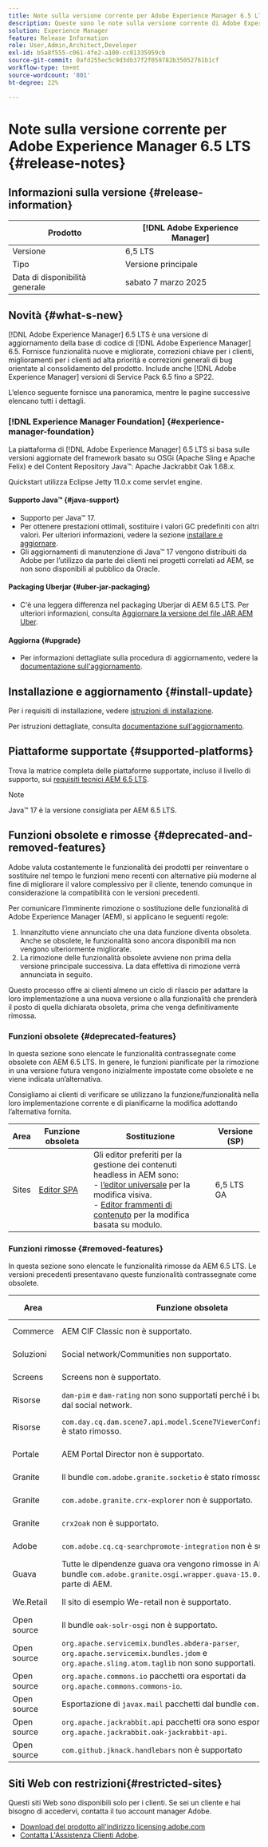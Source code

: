 ```yaml
---
title: Note sulla versione corrente per Adobe Experience Manager 6.5 LTS
description: Queste sono le note sulla versione corrente di Adobe Experience Manager 6.5 LTS.
solution: Experience Manager
feature: Release Information
role: User,Admin,Architect,Developer
exl-id: b5a8f555-c061-4fe2-a100-cc01335959cb
source-git-commit: 0afd255ec5c9d3db37f2f059782b35052761b1cf
workflow-type: tm+mt
source-wordcount: '801'
ht-degree: 22%

---
```


# Note sulla versione corrente per Adobe Experience Manager 6.5 LTS {#release-notes}

## Informazioni sulla versione {#release-information}

| Prodotto | [!DNL Adobe Experience Manager] |
|---|---|
| Versione | 6,5 LTS |
| Tipo | Versione principale |
| Data di disponibilità generale | sabato 7 marzo 2025 |

## Novità {#what-s-new}

[!DNL Adobe Experience Manager] 6.5 LTS è una versione di aggiornamento della base di codice di [!DNL Adobe Experience Manager] 6.5. Fornisce funzionalità nuove e migliorate, correzioni chiave per i clienti, miglioramenti per i clienti ad alta priorità e correzioni generali di bug orientate al consolidamento del prodotto. Include anche [!DNL Adobe Experience Manager] versioni di Service Pack 6.5 fino a SP22.

L’elenco seguente fornisce una panoramica, mentre le pagine successive elencano tutti i dettagli.

### [!DNL Experience Manager Foundation] {#experience-manager-foundation}

La piattaforma di [!DNL Adobe Experience Manager] 6.5 LTS si basa sulle versioni aggiornate del framework basato su OSGi (Apache Sling e Apache Felix) e del Content Repository Java™: Apache Jackrabbit Oak 1.68.x.

Quickstart utilizza Eclipse Jetty 11.0.x come servlet engine.

#### Supporto Java™  {#java-support}

* Supporto per Java™ 17.
* Per ottenere prestazioni ottimali, sostituire i valori GC predefiniti con altri valori. Per ulteriori informazioni, vedere la sezione [installare e aggiornare](/help/sites-deploying/custom-standalone-install.md).
* Gli aggiornamenti di manutenzione di Java™ 17 vengono distribuiti da Adobe per l’utilizzo da parte dei clienti nei progetti correlati ad AEM, se non sono disponibili al pubblico da Oracle.

#### Packaging Uberjar {#uber-jar-packaging}

* C&#39;è una leggera differenza nel packaging Uberjar di AEM 6.5 LTS. Per ulteriori informazioni, consulta [Aggiornare la versione del file JAR AEM Uber](/help/sites-deploying/upgrading-code-and-customizations.md#update-the-aem-uber-jar-version).

#### Aggiorna {#upgrade}

* Per informazioni dettagliate sulla procedura di aggiornamento, vedere la [documentazione sull&#39;aggiornamento](/help/sites-deploying/upgrade.md).

## Installazione e aggiornamento {#install-update}

Per i requisiti di installazione, vedere [istruzioni di installazione](/help/sites-deploying/custom-standalone-install.md).

Per istruzioni dettagliate, consulta [documentazione sull&#39;aggiornamento](/help/sites-deploying/upgrade.md).

## Piattaforme supportate {#supported-platforms}

Trova la matrice completa delle piattaforme supportate, incluso il livello di supporto, sui [requisiti tecnici AEM 6.5 LTS](/help/sites-deploying/technical-requirements.md).

>[!NOTE]
>
>Java™ 17 è la versione consigliata per AEM 6.5 LTS.

## Funzioni obsolete e rimosse {#deprecated-and-removed-features}

Adobe valuta costantemente le funzionalità dei prodotti per reinventare o sostituire nel tempo le funzioni meno recenti con alternative più moderne al fine di migliorare il valore complessivo per il cliente, tenendo comunque in considerazione la compatibilità con le versioni precedenti.

Per comunicare l’imminente rimozione o sostituzione delle funzionalità di Adobe Experience Manager (AEM), si applicano le seguenti regole:

1. Innanzitutto viene annunciato che una data funzione diventa obsoleta. Anche se obsolete, le funzionalità sono ancora disponibili ma non vengono ulteriormente migliorate.
1. La rimozione delle funzionalità obsolete avviene non prima della versione principale successiva. La data effettiva di rimozione verrà annunciata in seguito.

Questo processo offre ai clienti almeno un ciclo di rilascio per adattare la loro implementazione a una nuova versione o alla funzionalità che prenderà il posto di quella dichiarata obsoleta, prima che venga definitivamente rimossa.

### Funzioni obsolete {#deprecated-features}

In questa sezione sono elencate le funzionalità contrassegnate come obsolete con AEM 6.5 LTS. In genere, le funzioni pianificate per la rimozione in una versione futura vengono inizialmente impostate come obsolete e ne viene indicata un’alternativa.

Consigliamo ai clienti di verificare se utilizzano la funzione/funzionalità nella loro implementazione corrente e di pianificarne la modifica adottando l’alternativa fornita.

| Area | Funzione obsoleta | Sostituzione | Versione (SP) |
|---|---|---|---|
| Sites | [Editor SPA](/help/sites-developing/spa-overview.md) | Gli editor preferiti per la gestione dei contenuti headless in AEM sono:<br>- [l’editor universale](/help/sites-developing/universal-editor/introduction.md) per la modifica visiva.<br>- [Editor frammenti di contenuto](/help/assets/content-fragments/content-fragments-managing.md) per la modifica basata su modulo. | 6,5 LTS GA |

### Funzioni rimosse {#removed-features}

In questa sezione sono elencate le funzionalità rimosse da AEM 6.5 LTS. Le versioni precedenti presentavano queste funzionalità contrassegnate come obsolete.

| Area | Funzione obsoleta | Sostituzione | Versione (SP) |
|--- |--- |--- |--- |
| Commerce | AEM CIF Classic non è supportato. | Eseguire la migrazione a [AEM CIF](/help/commerce/cif/migration.md). | 6,5 LTS GA |
| Soluzioni | Social network/Communities non supportato. | Nessuna sostituzione disponibile. | 6,5 LTS GA |
| Screens | Screens non è supportato. | Nessuna sostituzione disponibile. | 6,5 LTS GA |
| Risorse | `dam-pim` e `dam-rating` non sono supportati perché i bundle dipendono dal social network. | Nessuna sostituzione disponibile. | 6,5 LTS GA |
| Risorse | `com.day.cq.dam.scene7.api.model.Scene7ViewerConfig#getSettings()` è stato rimosso. | Utilizzare l&#39;API alternativa `com.day.cq.dam.scene7.api.model.Scene7ViewerConfig#getSettingsList()` che è stata aggiunta. | 6,5 LTS GA |
| Portale | AEM Portal Director non è supportato. | Nessuna sostituzione disponibile. | 6,5 LTS GA |
| Granite | Il bundle `com.adobe.granite.socketio` è stato rimosso. | Nessuna sostituzione disponibile. | 6,5 LTS GA |
| Granite | `com.adobe.granite.crx-explorer` non è supportato. | Nessuna sostituzione disponibile. | 6,5 LTS GA |
| Granite | `crx2oak` non è supportato. | Scegli la versione rilevante di [oak-upgrade](https://mvnrepository.com/artifact/org.apache.jackrabbit/oak-upgrade) | 6,5 LTS GA |
| Adobe | `com.adobe.cq.cq-searchpromote-integration` non è supportato. | Nessuna sostituzione disponibile. | 6,5 LTS GA |
| Guava | Tutte le dipendenze guava ora vengono rimosse in AEM e pertanto il bundle `com.adobe.granite.osgi.wrapper.guava-15.0.0-0002` non fa parte di AEM. | Se possibile, i clienti possono aggiungere guava autonomamente se dipendono da guava o sostituire il codice guava con raccolte java o altre alternative. | 6,5 LTS GA |
| We.Retail | Il sito di esempio We-retail non è supportato. | Nessuna sostituzione disponibile. | 6,5 LTS GA |
| Open source | Il bundle `oak-solr-osgi` non è supportato. | Nessuna sostituzione disponibile. | 6,5 LTS GA |
| Open source | `org.apache.servicemix.bundles.abdera-parser`, `org.apache.servicemix.bundles.jdom` e `org.apache.sling.atom.taglib` non sono supportati. | Nessuna sostituzione disponibile. | 6,5 LTS GA |
| Open source | `org.apache.commons.io` pacchetti ora esportati da `org.apache.commons.commons-io`. | Nessuna modifica richiesta. | 6,5 LTS GA |
| Open source | Esportazione di `javax.mail` pacchetti dal bundle `com.sun.javax.mail`. | Nessuna modifica richiesta. | 6,5 LTS GA |
| Open source | `org.apache.jackrabbit.api` pacchetti ora sono esportati dal bundle `org.apache.jackrabbit.oak-jackrabbit-api`. | Nessuna modifica richiesta. | 6,5 LTS GA |
| Open source | `com.github.jknack.handlebars` non è supportato | Scegli la [versione](https://mvnrepository.com/artifact/com.github.jknack/handlebars) pertinente | 6,5 LTS GA |

## Siti Web con restrizioni{#restricted-sites}

Questi siti Web sono disponibili solo per i clienti. Se sei un cliente e hai bisogno di accedervi, contatta il tuo account manager Adobe.

* [Download del prodotto all&#39;indirizzo licensing.adobe.com](https://licensing.adobe.com/)
* [Contatta L&#39;Assistenza Clienti Adobe](https://experienceleague.adobe.com/it/docs/customer-one/using/home).

